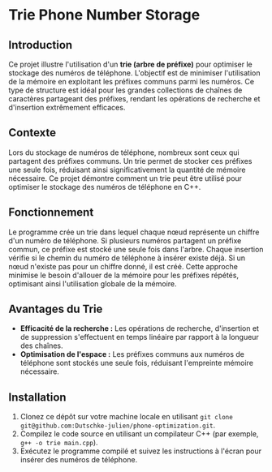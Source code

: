# Trie Phone Number Storage

## Introduction
Ce projet illustre l'utilisation d'un **trie (arbre de préfixe)** pour optimiser le stockage des numéros de téléphone. L'objectif est de minimiser l'utilisation de la mémoire en exploitant les préfixes communs parmi les numéros. Ce type de structure est idéal pour les grandes collections de chaînes de caractères partageant des préfixes, rendant les opérations de recherche et d'insertion extrêmement efficaces.

## Contexte
Lors du stockage de numéros de téléphone, nombreux sont ceux qui partagent des préfixes communs. Un trie permet de stocker ces préfixes une seule fois, réduisant ainsi significativement la quantité de mémoire nécessaire. Ce projet démontre comment un trie peut être utilisé pour optimiser le stockage des numéros de téléphone en C++.

## Fonctionnement
Le programme crée un trie dans lequel chaque nœud représente un chiffre d'un numéro de téléphone. Si plusieurs numéros partagent un préfixe commun, ce préfixe est stocké une seule fois dans l'arbre. Chaque insertion vérifie si le chemin du numéro de téléphone à insérer existe déjà. Si un nœud n'existe pas pour un chiffre donné, il est créé. Cette approche minimise le besoin d'allouer de la mémoire pour les préfixes répétés, optimisant ainsi l'utilisation globale de la mémoire.

## Avantages du Trie
- **Efficacité de la recherche :** Les opérations de recherche, d'insertion et de suppression s'effectuent en temps linéaire par rapport à la longueur des chaînes.
- **Optimisation de l'espace :** Les préfixes communs aux numéros de téléphone sont stockés une seule fois, réduisant l'empreinte mémoire nécessaire.

## Installation
1. Clonez ce dépôt sur votre machine locale en utilisant `git clone git@github.com:Dutschke-julien/phone-optimization.git`.
2. Compilez le code source en utilisant un compilateur C++ (par exemple, `g++ -o trie main.cpp`).
3. Exécutez le programme compilé et suivez les instructions à l'écran pour insérer des numéros de téléphone.
